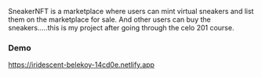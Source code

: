SneakerNFT is a marketplace where users can mint virtual sneakers and list them on the marketplace for sale. And other users can buy the sneakers.....this is my project after going through the celo 201 course.

### Demo

https://iridescent-belekoy-14cd0e.netlify.app
